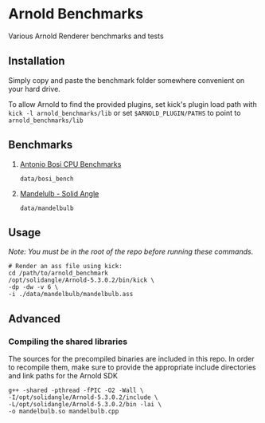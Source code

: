 # Arnold Benchmarks

Various Arnold Renderer benchmarks and tests

## Installation

Simply copy and paste the benchmark folder somewhere convenient on your hard drive.

To allow Arnold to find the provided plugins, set kick's plugin load path with `kick -l arnold_benchmarks/lib` or set `$ARNOLD_PLUGIN/PATHS` to point to `arnold_benchmarks/lib`

## Benchmarks

1. [Antonio Bosi CPU Benchmarks](https://www.antoniobosi.com/maya-3d-models-downloads-books-guides-reviews-advices/arnold-render-cpu-speed-benchmark)

    ```
    data/bosi_bench
    ```

2. [Mandelulb - Solid Angle](https://docs.arnoldrenderer.com/display/A5AFMUG/How+to+Render+a+Mandelbulb)

    ```
    data/mandelbulb
    ```

## Usage

*Note: You must be in the root of the repo before running these commands.*

```
# Render an ass file using kick:
cd /path/to/arnold_benchmark
/opt/solidangle/Arnold-5.3.0.2/bin/kick \
-dp -dw -v 6 \
-i ./data/mandelbulb/mandelbulb.ass
```


## Advanced

### Compiling the shared libraries

The sources for the precompiled binaries are included in this repo.
In order to recompile them, make sure to provide the appropriate include directories and link paths for the Arnold SDK

```
g++ -shared -pthread -fPIC -O2 -Wall \
-I/opt/solidangle/Arnold-5.3.0.2/include \
-L/opt/solidangle/Arnold-5.3.0.2/bin -lai \
-o mandelbulb.so mandelbulb.cpp
```
